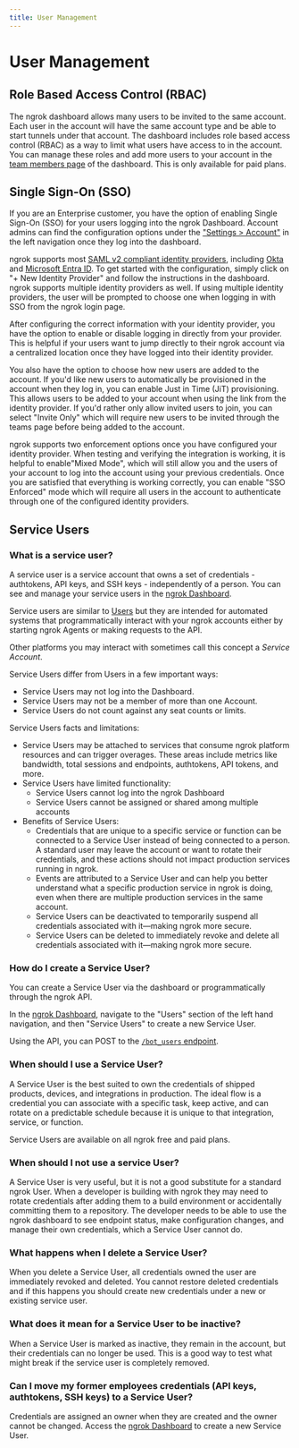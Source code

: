 ```yaml
---
title: User Management
---
```


# User Management

## Role Based Access Control (RBAC) 

The ngrok dashboard allows many users to be invited to the same account. Each user in the account will have the same account type and be able to start tunnels under that account. The dashboard includes role based access control (RBAC) as a way to limit what users have access to in the account. You can manage these roles and add more users to your account in the [team members page](https://dashboard.ngrok.com/users/team-members) of the dashboard. This is only available for paid plans.

## Single Sign-On (SSO) 

If you are an Enterprise customer, you have the option of enabling Single Sign-On (SSO) for your users logging into the ngrok Dashboard. Account admins can find the configuration options under the ["Settings > Account"](https://dashboard.ngrok.com/settings) in the left navigation once they log into the dashboard.

ngrok supports most [SAML v2 compliant identity providers](https://en.wikipedia.org/wiki/SAML-based_products_and_services), including [Okta](https://help.okta.com/oie/en-us/Content/Topics/Apps/apps-about-saml.htm) and [Microsoft Entra ID](https://learn.microsoft.com/en-us/entra/architecture/auth-saml). To get started with the configuration, simply click on "+ New Identity Provider" and follow the instructions in the dashboard. ngrok supports multiple identity providers as well. If using multiple identity providers, the user will be prompted to choose one when logging in with SSO from the ngrok login page.

After configuring the correct information with your identity provider, you have the option to enable or disable logging in directly from your provider. This is helpful if your users want to jump directly to their ngrok account via a centralized location once they have logged into their identity provider.

You also have the option to choose how new users are added to the account. If you'd like new users to automatically be provisioned in the account when they log in, you can enable Just in Time (JiT) provisioning. This allows users to be added to your account when using the link from the identity provider. If you'd rather only allow invited users to join, you can select "Invite Only" which will require new users to be invited through the teams page before being added to the account.

ngrok supports two enforcement options once you have configured your identity provider. When testing and verifying the integration is working, it is helpful to enable"Mixed Mode", which will still allow you and the users of your account to log into the account using your previous credentials. Once you are satisfied that everything is working correctly, you can enable "SSO Enforced" mode which will require all users in the account to authenticate through one of the configured identity providers.

## Service Users 

### What is a service user?

A service user is a service account that owns a set of credentials - authtokens, API keys, and SSH keys - independently of a person. You can see and manage your service users in the [ngrok Dashboard](https://dashboard.ngrok.com/users/bots).

Service users are similar to [Users](/iam/users/) but they are intended for automated
systems that programmatically interact with your ngrok accounts either by
starting ngrok Agents or making requests to the API.

Other platforms you may interact with sometimes call this concept a _Service
Account_.

Service Users differ from Users in a few important ways:

- Service Users may not log into the Dashboard.
- Service Users may not be a member of more than one Account.
- Service Users do not count against any seat counts or limits.

Service Users facts and limitations:

- Service Users may be attached to services that consume ngrok platform resources and can trigger overages. These areas include metrics like bandwidth, total sessions and endpoints, authtokens, API tokens, and more.
- Service Users have limited functionality:
  - Service Users cannot log into the ngrok Dashboard
  - Service Users cannot be assigned or shared among multiple accounts
- Benefits of Service Users:
  - Credentials that are unique to a specific service or function can be connected to a Service User instead of being connected to a person. A standard user may leave the account or want to rotate their credentials, and these actions should not impact production services running in ngrok.
  - Events are attributed to a Service User and can help you better understand what a specific production service in ngrok is doing, even when there are multiple production services in the same account.
  - Service Users can be deactivated to temporarily suspend all credentials associated with it—making ngrok more secure.
  - Service Users can be deleted to immediately revoke and delete all credentials associated with it—making ngrok more secure.

### How do I create a Service User? 

You can create a Service User via the dashboard or programmatically through the ngrok API.

In the [ngrok Dashboard](https://dashboard.ngrok.com/users/bots), navigate to the "Users" section of the left hand navigation, and then "Service Users" to create a new Service User.

Using the API, you can POST to the [`/bot_users` endpoint](/api/resources/bot-users/).

### When should I use a Service User? 

A Service User is the best suited to own the credentials of shipped products, devices, and integrations in production. The ideal flow is a credential you can associate with a specific task, keep active, and can rotate on a predictable schedule because it is unique to that integration, service, or function.

Service Users are available on all ngrok free and paid plans.

### When should I not use a service User? 

A Service User is very useful, but it is not a good substitute for a standard ngrok User. When a developer is building with ngrok they may need to rotate credentials after adding them to a build environment or accidentally committing them to a repository. The developer needs to be able to use the ngrok dashboard to see endpoint status, make configuration changes, and manage their own credentials, which a Service User cannot do.

### What happens when I delete a Service User? 

When you delete a Service User, all credentials owned the user are immediately revoked and deleted. You cannot restore deleted credentials and if this happens you should create new credentials under a new or existing service user.

### What does it mean for a Service User to be inactive? 

When a Service User is marked as inactive, they remain in the account, but their credentials can no longer be used. This is a good way to test what might break if the service user is completely removed.

### Can I move my former employees credentials (API keys, authtokens, SSH keys) to a Service User? 

Credentials are assigned an owner when they are created and the owner cannot be changed. Access the [ngrok Dashboard](https://dashboard.ngrok.com/users/bots) to create a new Service User.
